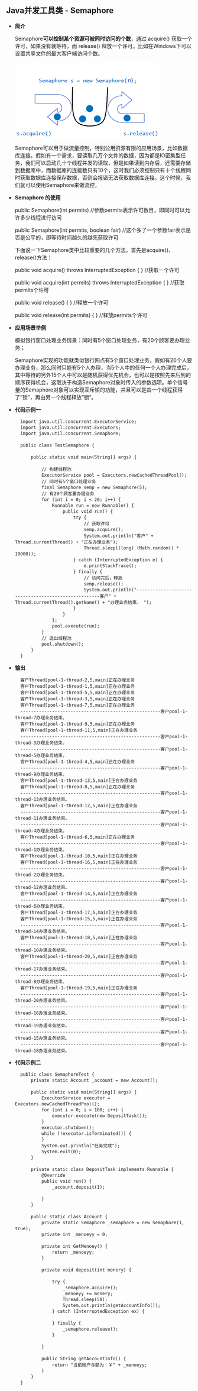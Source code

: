 ## Java并发工具类 - Semaphore ##


- **简介**


	Semaphore**可以控制某个资源可被同时访问的个数**，通过 acquire() 获取一个许可，如果没有就等待，而 release() 释放一个许可。比如在Windows下可以设置共享文件的最大客户端访问个数。 

	![](image/semaphore.png)

	Semaphore可以用于做流量控制，特别公用资源有限的应用场景，比如数据库连接。假如有一个需求，要读取几万个文件的数据，因为都是IO密集型任务，我们可以启动几十个线程并发的读取，但是如果读到内存后，还需要存储到数据库中，而数据库的连接数只有10个，这时我们必须控制只有十个线程同时获取数据库连接保存数据，否则会报错无法获取数据库连接。这个时候，我们就可以使用Semaphore来做流控，

- **Semaphore 的使用**

	public Semaphore(int permits) //参数permits表示许可数目，即同时可以允许多少线程进行访问

	public Semaphore(int permits, boolean fair)  //这个多了一个参数fair表示是否是公平的，即等待时间越久的越先获取许可

	下面说一下Semaphore类中比较重要的几个方法，首先是acquire()、release()方法：
	
	public void acquire() throws InterruptedException {  }     //获取一个许可

	public void acquire(int permits) throws InterruptedException { }    //获取permits个许可

	public void release() { }          //释放一个许可

	public void release(int permits) { }    //释放permits个许可


- **应用场景举例**

	

	模拟银行窗口处理业务情景：同时有5个窗口处理业务，有20个顾客要办理业务；

	Semaphore实现的功能就类似银行网点有5个窗口处理业务，假如有20个人要办理业务，那么同时只能有5个人办理，当5个人中的任何一个人办理完成后，其中等待的另外15个人中可以是随机获得优先机会，也可以是按照先来后到的顺序获得机会，这取决于构造Semaphore对象时传入的参数选项。单个信号量的Semaphore对象可以实现互斥锁的功能，并且可以是由一个线程获得了“锁”，再由另一个线程释放“锁”。

- **代码示例一**

		import java.util.concurrent.ExecutorService;
		import java.util.concurrent.Executors;
		import java.util.concurrent.Semaphore;
		
		public class TestSemaphore {
		
			public static void main(String[] args) {
		
				// 构建线程池
				ExecutorService pool = Executors.newCachedThreadPool();
				// 同时有5个窗口处理业务
				final Semaphore semp = new Semaphore(5);
				// 有20个顾客要办理业务
				for (int i = 0; i < 20; i++) {
					Runnable run = new Runnable() {
						public void run() {
							try {
								// 获取许可
								semp.acquire();
								System.out.println("客户" + Thread.currentThread() + "正在办理业务");
								Thread.sleep((long) (Math.random() * 10000));
							} catch (InterruptedException e) {
								e.printStackTrace();
							} finally {
								// 访问完后，释放
								semp.release();
								System.out.println("-----------------------------------------------------客户" + Thread.currentThread().getName() + "办理业务结束。 ");
							}
						}
					};
					pool.execute(run);
				}
				// 退出线程池
				pool.shutdown();
			}
		}

- **输出**

		客户Thread[pool-1-thread-2,5,main]正在办理业务
		客户Thread[pool-1-thread-1,5,main]正在办理业务
		客户Thread[pool-1-thread-5,5,main]正在办理业务
		客户Thread[pool-1-thread-3,5,main]正在办理业务
		客户Thread[pool-1-thread-7,5,main]正在办理业务
		-----------------------------------------------------客户pool-1-thread-7办理业务结束。 
		客户Thread[pool-1-thread-9,5,main]正在办理业务
		客户Thread[pool-1-thread-11,5,main]正在办理业务
		-----------------------------------------------------客户pool-1-thread-3办理业务结束。 
		-----------------------------------------------------客户pool-1-thread-5办理业务结束。 
		客户Thread[pool-1-thread-4,5,main]正在办理业务
		-----------------------------------------------------客户pool-1-thread-9办理业务结束。 
		客户Thread[pool-1-thread-13,5,main]正在办理业务
		客户Thread[pool-1-thread-8,5,main]正在办理业务
		-----------------------------------------------------客户pool-1-thread-13办理业务结束。 
		客户Thread[pool-1-thread-12,5,main]正在办理业务
		-----------------------------------------------------客户pool-1-thread-11办理业务结束。 
		-----------------------------------------------------客户pool-1-thread-4办理业务结束。 
		客户Thread[pool-1-thread-6,5,main]正在办理业务
		-----------------------------------------------------客户pool-1-thread-1办理业务结束。 
		客户Thread[pool-1-thread-10,5,main]正在办理业务
		客户Thread[pool-1-thread-16,5,main]正在办理业务
		-----------------------------------------------------客户pool-1-thread-2办理业务结束。 
		-----------------------------------------------------客户pool-1-thread-12办理业务结束。 
		客户Thread[pool-1-thread-14,5,main]正在办理业务
		-----------------------------------------------------客户pool-1-thread-6办理业务结束。 
		客户Thread[pool-1-thread-17,5,main]正在办理业务
		客户Thread[pool-1-thread-15,5,main]正在办理业务
		-----------------------------------------------------客户pool-1-thread-14办理业务结束。 
		客户Thread[pool-1-thread-18,5,main]正在办理业务
		-----------------------------------------------------客户pool-1-thread-10办理业务结束。 
		客户Thread[pool-1-thread-20,5,main]正在办理业务
		-----------------------------------------------------客户pool-1-thread-17办理业务结束。 
		-----------------------------------------------------客户pool-1-thread-8办理业务结束。 
		客户Thread[pool-1-thread-19,5,main]正在办理业务
		-----------------------------------------------------客户pool-1-thread-20办理业务结束。 
		-----------------------------------------------------客户pool-1-thread-16办理业务结束。 
		-----------------------------------------------------客户pool-1-thread-19办理业务结束。 
		-----------------------------------------------------客户pool-1-thread-15办理业务结束。 
		-----------------------------------------------------客户pool-1-thread-18办理业务结束。 



 
- **代码示例二**



		public class SemaphoreTest {
			private static Account _account = new Account();
		
			public static void main(String[] args) {
				ExecutorService executor = Executors.newCachedThreadPool();
				for (int i = 0; i < 100; i++) {
					executor.execute(new DepositTask());
				}
				executor.shutdown();
				while (!executor.isTerminated()) {
				}
				System.out.println("任务完成");
				System.exit(0);
			}
		
			private static class DepositTask implements Runnable {
				@Override
				public void run() {
					_account.deposit(1);
		
				}
			}
		
			public static class Account {
				private static Semaphore _semaphore = new Semaphore(1, true);
				private int _menoeyy = 0;
		
				private int GetMenoey() {
					return _menoeyy;
				}
		
				private void deposit(int monery) {
		
					try {
						_semaphore.acquire();
						_menoeyy += monery;
						Thread.sleep(50);
						System.out.println(getAccountInfo());
					} catch (InterruptedException ex) {
		
					} finally {
						_semaphore.release();
					}
		
				}
		
				public String getAccountInfo() {
					return "当前账户与额为：￥" + _menoeyy;
				}
			}
		}




